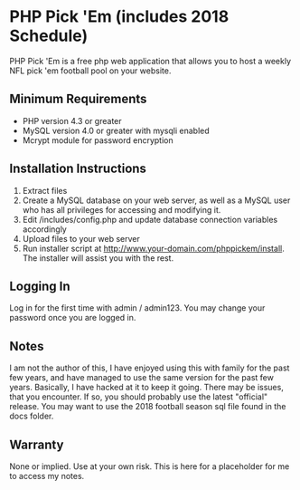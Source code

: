 # PHP Pick 'Em (includes 2018 Schedule)

PHP Pick 'Em is a free php web application that allows you to host a weekly NFL pick 'em football pool on your website.

## Minimum Requirements

* PHP version 4.3 or greater
* MySQL version 4.0 or greater with mysqli enabled
* Mcrypt module for password encryption


## Installation Instructions

1. Extract files
2. Create a MySQL database on your web server, as well as a MySQL user who has all privileges for accessing and modifying it.
3. Edit /includes/config.php and update database connection variables accordingly
4. Upload files to your web server
5. Run installer script at http://www.your-domain.com/phppickem/install.  The installer will assist you with the rest.

## Logging In

Log in for the first time with admin / admin123.  You may change your password once you are logged in.

## Notes
I am not the author of this, I have enjoyed using this with family for the past few years, and have managed to use the same version for the past few years.  Basically, I have hacked at it to keep it going.  There may be issues, that you encounter.  If so, you should probably use the latest "official" release.  You may want to use the 2018 football season sql file found in the docs folder.

## Warranty
None or implied.  Use at your own risk.  This is here for a placeholder for me to access my notes.
